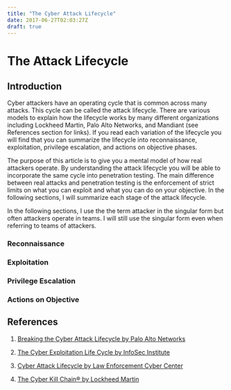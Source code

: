 ```yaml
---
title: "The Cyber Attack Lifecycle"
date: 2017-06-27T02:03:27Z
draft: true
---
```


# The Attack Lifecycle

## Introduction
Cyber attackers have an operating cycle that is common across many attacks. This cycle can be called the attack lifecycle. There are various models to explain how the lifecycle works by many different organizations including Lockheed Martin, Palo Alto Networks, and Mandiant (see References section for links). If you read each variation of the lifecycle you will find that you can summarize the lifecycle into reconnaissance, exploitation, privilege escalation, and actions on objective phases. 

The purpose of this article is to give you a mental model of how real attackers operate. By understanding the attack lifecycle you will be able to incorporate the same cycle into penetration testing. The main difference between real attacks and penetration testing is the enforcement of strict limits on what you can exploit and what you can do on your objective. In the following sections, I will summarize each stage of the attack lifecycle.

In the following sections, I use the the term attacker in the singular form but often attackers operate in teams. I will still use the singular form even when referring to teams of attackers.

### Reconnaissance

### Exploitation

### Privilege Escalation

### Actions on Objective


## References
1. [Breaking the Cyber Attack Lifecycle by Palo Alto Networks](https://data.bloomberglp.com/bgov/sites/12/2015/12/Underwriter-Content-Palo-Alto-Breaking-the-Cyber-Attack-Lifecycle.pdf)

2. [The Cyber Exploitation Life Cycle by InfoSec Institute](http://resources.infosecinstitute.com/the-cyber-exploitation-life-cycle/)

3. [Cyber Attack Lifecycle by Law Enforcement Cyber Center](http://www.iacpcybercenter.org/resource-center/what-is-cyber-crime/cyber-attack-lifecycle/)

4. [The Cyber Kill Chain® by Lockheed Martin](http://www.lockheedmartin.com/us/what-we-do/aerospace-defense/cyber/cyber-kill-chain.html)


